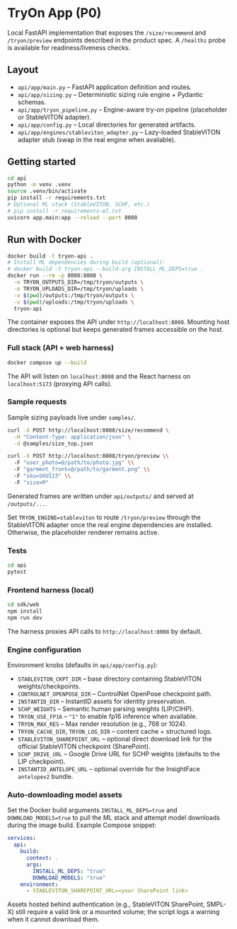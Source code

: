 # TryOn App (P0)

Local FastAPI implementation that exposes the `/size/recommend` and `/tryon/preview` endpoints described in the product spec. A `/healthz` probe is available for readiness/liveness checks.

## Layout

- `api/app/main.py` – FastAPI application definition and routes.
- `api/app/sizing.py` – Deterministic sizing rule engine + Pydantic schemas.
- `api/app/tryon_pipeline.py` – Engine-aware try-on pipeline (placeholder or StableVITON adapter).
- `api/app/config.py` – Local directories for generated artifacts.
- `api/app/engines/stableviton_adapter.py` – Lazy-loaded StableVITON adapter stub (swap in the real engine when available).

## Getting started

```bash
cd api
python -m venv .venv
source .venv/bin/activate
pip install -r requirements.txt
# Optional ML stack (StableVITON, SCHP, etc.)
# pip install -r requirements-ml.txt
uvicorn app.main:app --reload --port 8008
```

## Run with Docker

```bash
docker build -t tryon-api .
# Install ML dependencies during build (optional):
# docker build -t tryon-api --build-arg INSTALL_ML_DEPS=true .
docker run --rm -p 8008:8008 \
  -e TRYON_OUTPUTS_DIR=/tmp/tryon/outputs \
  -e TRYON_UPLOADS_DIR=/tmp/tryon/uploads \
  -v $(pwd)/outputs:/tmp/tryon/outputs \
  -v $(pwd)/uploads:/tmp/tryon/uploads \
  tryon-api
```

The container exposes the API under `http://localhost:8008`. Mounting host directories is optional but keeps generated frames accessible on the host.

### Full stack (API + web harness)

```bash
docker compose up --build
```

The API will listen on `localhost:8008` and the React harness on `localhost:5173` (proxying API calls).

### Sample requests

Sample sizing payloads live under `samples/`.

```bash
curl -X POST http://localhost:8008/size/recommend \
  -H "Content-Type: application/json" \
  -d @samples/size_top.json
```

```bash
curl -X POST http://localhost:8008/tryon/preview \\
  -F "user_photo=@/path/to/photo.jpg" \\
  -F "garment_front=@/path/to/garment.png" \\
  -F "sku=SKU123" \\
  -F "size=M"
```

Generated frames are written under `api/outputs/` and served at `/outputs/...`.

Set `TRYON_ENGINE=stableviton` to route `/tryon/preview` through the StableVITON adapter once the real engine dependencies are installed. Otherwise, the placeholder renderer remains active.

### Tests

```bash
cd api
pytest
```

### Frontend harness (local)

```bash
cd sdk/web
npm install
npm run dev
```

The harness proxies API calls to `http://localhost:8008` by default.

### Engine configuration

Environment knobs (defaults in `api/app/config.py`):

- `STABLEVITON_CKPT_DIR` – base directory containing StableVITON weights/checkpoints.
- `CONTROLNET_OPENPOSE_DIR` – ControlNet OpenPose checkpoint path.
- `INSTANTID_DIR` – InstantID assets for identity preservation.
- `SCHP_WEIGHTS` – Semantic human parsing weights (LIP/CIHP).
- `TRYON_USE_FP16` – `"1"` to enable fp16 inference when available.
- `TRYON_MAX_RES` – Max render resolution (e.g., 768 or 1024).
- `TRYON_CACHE_DIR`, `TRYON_LOG_DIR` – content cache + structured logs.
- `STABLEVITON_SHAREPOINT_URL` – optional direct download link for the official StableVITON checkpoint (SharePoint).
- `SCHP_DRIVE_URL` – Google Drive URL for SCHP weights (defaults to the LIP checkpoint).
- `INSTANTID_ANTELOPE_URL` – optional override for the InsightFace `antelopev2` bundle.

### Auto-downloading model assets

Set the Docker build arguments `INSTALL_ML_DEPS=true` and `DOWNLOAD_MODELS=true` to pull the ML stack and attempt model downloads during the image build. Example Compose snippet:

```yaml
services:
  api:
    build:
      context: .
      args:
        INSTALL_ML_DEPS: "true"
        DOWNLOAD_MODELS: "true"
    environment:
      - STABLEVITON_SHAREPOINT_URL=<your SharePoint link>
```

Assets hosted behind authentication (e.g., StableVITON SharePoint, SMPL-X) still require a valid link or a mounted volume; the script logs a warning when it cannot download them.

